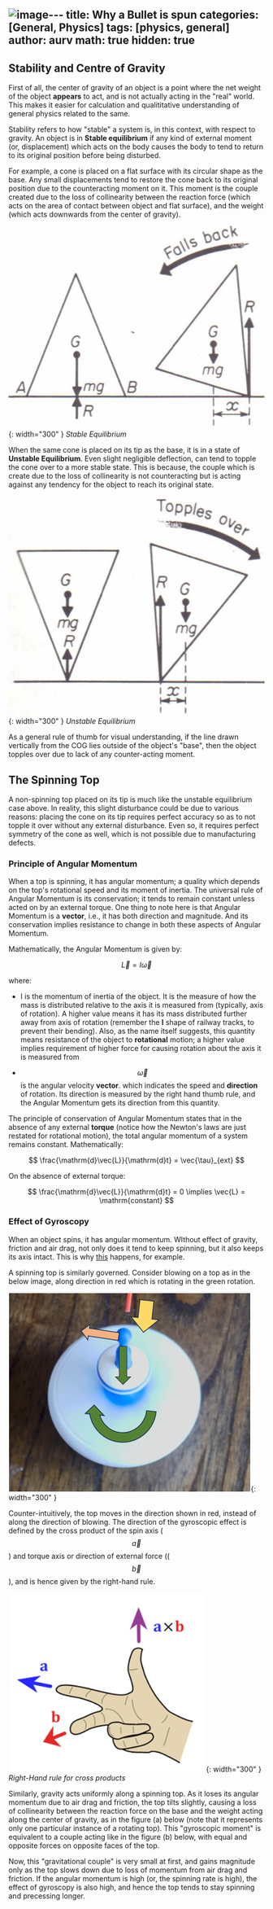![image](https://github.com/aurvadahana/aurvadahana.github.io/assets/164757444/7730ad5e-2bdf-47b6-92ad-180fa60a4874)---
title: Why a Bullet is spun
categories: [General, Physics]
tags: [physics, general]
author: aurv
math: true
hidden: true
---

## Stability and Centre of Gravity

First of all, the center of gravity of an object is a point where the net weight of the object **appears** to act, and is not actually acting in the "real" world. This makes it easier for calculation and qualititative understanding of general physics related to the same.

Stability refers to how "stable" a system is, in this context, with respect to gravity. An object is in **Stable equilibrium** if any kind of external moment (or, displacement) which acts on the body causes the body to tend to return to its original position before being disturbed.

For example, a cone is placed on a flat surface with its circular shape as the base. Any small displacements tend to restore the cone back to its original position due to the counteracting moment on it. This moment is the couple created due to the loss of collinearity between the reaction force (which acts on the area of contact between object and flat surface), and the weight (which acts downwards from the center of gravity).

![Desktop View](/assets/img/posts/2024-06-08-why-a-bullet-spins/stable_equi.png){: width="300" }
_Stable Equilibrium_

When the same cone is placed on its tip as the base, it is in a state of **Unstable Equilibrium**. Even slight negligible deflection, can tend to topple the cone over to a more stable state. This is because, the couple which is create due to the loss of collinearity is not counteracting but is acting against any tendency for the object to reach its original state.

![Desktop View](/assets/img/posts/2024-06-08-why-a-bullet-spins/unstable_equi.png){: width="300" }
_Unstable Equilibrium_

As a general rule of thumb for visual understanding, if the line drawn vertically from the COG lies outside of the object's "base", then the object topples over due to lack of any counter-acting moment.

## The Spinning Top

A non-spinning top placed on its tip is much like the unstable equilibrium case above. In reality, this slight disturbance could be due to various reasons: placing the cone on its tip requires perfect accuracy so as to not topple it over without any external disturbance. Even so, it requires perfect symmetry of the cone as well, which is not possible due to manufacturing defects.

### Principle of Angular Momentum

When a top is spinning, it has angular momentum; a quality which depends on the top's rotational speed and its moment of inertia. The universal rule of Angular Momentum is its conservation; it tends to remain constant unless acted on by an external torque. One thing to note here is that Angular Momentum is a **vector**, i.e., it has both direction and magnitude. And its conservation implies resistance to change in both these aspects of Angular Momentum.

Mathematically, the Angular Momentum is given by:

$$
\vec{L} = I\vec{\omega}
$$

where:

- I is the momentum of inertia of the object. It is the measure of how the mass is distributed relative to the axis it is measured from (typically, axis of rotation). A higher value means it has its mass distributed further away from axis of rotation (remember the **I** shape of railway tracks, to prevent their bending). Also, as the name itself suggests, this quantity means resistance of the object to **rotational** motion; a higher value implies requirement of higher force for causing rotation about the axis it is measured from

- $$ \vec{\omega} $$ is the angular velocity **vector**. which indicates the speed and **direction** of rotation. Its direction is measured by the right hand thumb rule, and the Angular Momentum gets its direction from this quantity.

The principle of conservation of Angular Momentum states that in the absence of any external **torque** (notice how the Newton's laws are just restated for rotational motion), the total angular momentum of a system remains constant. Mathematically:

$$
\frac{\mathrm{d}\vec{L}}{\mathrm{d}t} = \vec{\tau}_{ext}
$$

On the absence of external torque:

$$
\frac{\mathrm{d}\vec{L}}{\mathrm{d}t} = 0 \implies \vec{L} = \mathrm{constant}
$$

### Effect of Gyroscopy

When an object spins, it has angular momentum. WIthout effect of gravity, friction and air drag, not only does it tend to keep spinning, but it also keeps its axis intact. This is why <a target="_blank" href="https://www.youtube.com/watch?v=xGdH0lwFOiM">this</a> happens, for example.

A spinning top is similarly governed. Consider blowing on a top as in the below image, along direction in red which is rotating in the green rotation.

![Desktop View](/assets/img/posts/2024-06-08-why-a-bullet-spins/blowing_spinning_top.png){: width="300" }

Counter-intuitively, the top moves in the direction shown in red, instead of along the direction of blowing. The direction of the gyroscopic effect is defined by the cross product of the spin axis ($$ \vec{a} $$) and torque axis or direction of external force (($$ \vec{b} $$), and is hence given by the right-hand rule.

![Desktop View](/assets/img/posts/2024-06-08-why-a-bullet-spins/RHT.png){: width="300" }
_Right-Hand rule for cross products_

Similarly, gravity acts uniformly along a spinning top. As it loses its angular momentum due to air drag and friction, the top tilts slightly, causing a loss of collinearity between the reaction force on the base and the weight acting along the center of gravity, as in the figure (a) below (note that it represents only one particular instance of a rotating top). This "gyroscopic moment" is equivalent to a couple acting like in the figure (b) below, with equal and opposite forces on opposite faces of the top.

Now, this "gravitational couple" is very small at first, and gains magnitude only as the top slows down due to loss of momentum from air drag and friction. If the angular momentum is high (or, the spinning rate is high), the effect of gyroscopy is also high, and hence the top tends to stay spinning and precessing longer.

